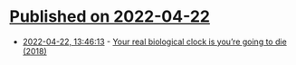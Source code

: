 # [Published on 2022-04-22](index.md)

* [2022-04-22, 13:46:13](https://news.ycombinator.com/item?id=31121453) - [Your real biological clock is you’re going to die (2018)](https://hmmdaily.com/2018/10/18/your-real-biological-clock-is-youre-going-to-die/)
